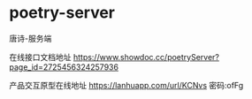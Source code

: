 # poetry-server
唐诗-服务端

在线接口文档地址
https://www.showdoc.cc/poetryServer?page_id=2725456324257936

产品交互原型在线地址
https://lanhuapp.com/url/KCNvs
密码:ofFg

